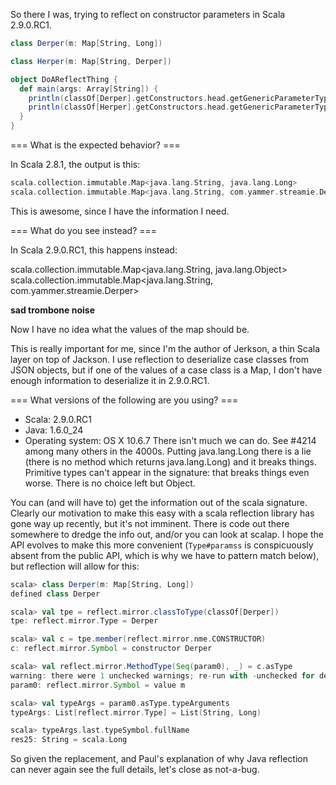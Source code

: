 So there I was, trying to reflect on constructor parameters in Scala 2.9.0.RC1.

```scala
class Derper(m: Map[String, Long])

class Herper(m: Map[String, Derper])

object DoAReflectThing {
  def main(args: Array[String]) {
    println(classOf[Derper].getConstructors.head.getGenericParameterTypes.head)
    println(classOf[Herper].getConstructors.head.getGenericParameterTypes.head)
  }
}
```

=== What is the expected behavior? ===

In Scala 2.8.1, the output is this:

```scala
scala.collection.immutable.Map<java.lang.String, java.lang.Long>
scala.collection.immutable.Map<java.lang.String, com.yammer.streamie.Derper>
```

This is awesome, since I have the information I need.

=== What do you see instead? ===

In Scala 2.9.0.RC1, this happens instead:

scala.collection.immutable.Map<java.lang.String, java.lang.Object>
scala.collection.immutable.Map<java.lang.String, com.yammer.streamie.Derper>

**sad trombone noise**

Now I have no idea what the values of the map should be.

This is really important for me, since I'm the author of Jerkson, a thin Scala layer on top of Jackson. I use reflection to deserialize case classes from JSON objects, but if one of the values of a case class is a Map, I don't have enough information to deserialize it in 2.9.0.RC1.

=== What versions of the following are you using? ===
  - Scala: 2.9.0.RC1
  - Java: 1.6.0_24
  - Operating system: OS X 10.6.7
There isn't much we can do.  See #4214 among many others in the 4000s.  Putting java.lang.Long there is a lie (there is no method which returns java.lang.Long) and it breaks things.  Primitive types can't appear in the signature: that breaks things even worse.  There is no choice left but Object.

You can (and will have to) get the information out of the scala signature.  Clearly our motivation to make this easy with a scala reflection library has gone way up recently, but it's not imminent.  There is code out there somewhere to dredge the info out, and/or you can look at scalap.
I hope the API evolves to make this more convenient (`Type#paramss` is conspicuously absent from the public API, which is why we have to pattern match below), but reflection will allow for this:

```scala
scala> class Derper(m: Map[String, Long])
defined class Derper

scala> val tpe = reflect.mirror.classToType(classOf[Derper])
tpe: reflect.mirror.Type = Derper

scala> val c = tpe.member(reflect.mirror.nme.CONSTRUCTOR)
c: reflect.mirror.Symbol = constructor Derper

scala> val reflect.mirror.MethodType(Seq(param0), _) = c.asType
warning: there were 1 unchecked warnings; re-run with -unchecked for details
param0: reflect.mirror.Symbol = value m

scala> val typeArgs = param0.asType.typeArguments
typeArgs: List[reflect.mirror.Type] = List(String, Long)

scala> typeArgs.last.typeSymbol.fullName
res25: String = scala.Long
```

So given the replacement, and Paul's explanation of why Java reflection can never again see the full details, let's close as not-a-bug.
